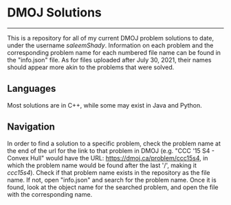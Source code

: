 # DMOJ Solutions
____
This is a repository for all of my current DMOJ problem solutions to date, under the username
*saleemShady*. Information on each problem and the corresponding problem name for each
numbered file name can be found in the "info.json" file. As for files uploaded after July 30, 2021, their
names should appear more akin to the problems that were solved.

## Languages

Most solutions are in C++, while some may exist in Java and Python.

## Navigation

In order to find a solution to a specific problem, check the problem name at the end of the url for the link to that
problem in DMOJ (e.g. "CCC '15 S4 - Convex Hull" would have the URL: https://dmoj.ca/problem/ccc15s4, in which
the problem name would be found after the last '/', making it *ccc15s4*). Check if that problem name
exists in the repository as the file name. If not, open "info.json" and search for the problem name. Once it is
found, look at the object name for the searched problem, and open the file with the corresponding name.